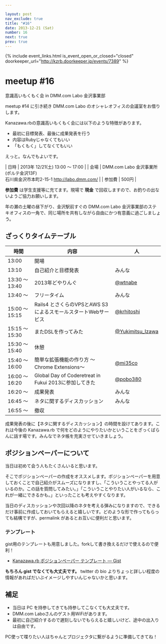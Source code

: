 ```yaml
---

layout: post
nav_exclude: true
title: "#16"
date: 2013-12-21 (Sat)
number: 16
next: true
prev: true
---
```


{% include event_links.html is_event_open_or_closed="closed" doorkeeper_url="http://kzrb.doorkeeper.jp/events/7389" %}

meetup #16
===========

意識高いもくもく会 in DMM.com Labo 金沢事業部

meetup #14 に引き続き DMM.com Labo
のオシャレオフィスの会議室をお借りします。

Kanazawa.rbの意識高いもくもく会には以下のような特徴があります。

-   最初に目標発表、最後に成果発表を行う
-   内容はRubyじゃなくてもいい
-   「もくもく」してなくてもいい

えっと。なんでもよいです。


| 日時   | 2013年 12/21(土) 13:00 〜 17:00 |
| 会場   | DMM.com Labo 金沢事業所(ポルテ金沢13F)<br>石川県金沢市本町2-15-1 <a href="http://labo.dmm.com/">http://labo.dmm.com/</a> |
| 参加費 | 500円 |


**参加費** は学生支援等に充てます。現場で **現金**
で回収しますので、お釣りの出ないようご協力お願いします。

年の瀬の土曜の昼下がり、金沢駅前すぐの DMM.com Labo
金沢事業部のステキオフィスの一角で、同じ場所を共有しながら自由にかつ有意義に過ごしましょう。

ざっくりタイムテーブル
----------------------

 |時間            |内容                                                           |人|
 |----------------|---------------------------------------------------------------|----------------------------------------------------------|
 |13:00           |開場                                                           ||
 |13:10           |自己紹介と目標発表                                             |みんな|
 |13:30 〜 13:40  |2013年どやりんぐ                                               |[@wtnabe](https://twitter.com/wtnabe)|
 |13:40 〜        |フリータイム                                                   |みんな|
 |15:00 〜 15:15  |Rails4 とさくらのVPSとAWS S3によるスモールスタートWebサービス  |[@krhitoshi](https://twitter.com/krhitoshi)|
 |15:15 〜 15:30  |またDSLを作ってみた                                            |[@Yukimitsu\_Izawa](https://twitter.com/Yukimitsu_Izawa)|
 |15:30 〜 15:40  |休憩                                                           ||
 |15:40 〜 16:00  |簡単な拡張機能の作り方 〜Chrome Extensions〜                   |[@mi35co](https://twitter.com/mi35co)|
 |16:00 〜 16:20  |Global Day of Coderetreat in Fukui 2013に参加してきた          |[@pobo380](https://twitter.com/pobo380)|
 |16:20 〜        |成果発表                                                       |みんな|
 |16:45 〜        |ネタに関するディスカッション                                   |みんな|
 |16:55 〜        |撤収                                                           ||

成果発表の後に【ネタに関するディスカッション】の時間を設けてあります。これは今後の
Kanazawa.rb
で何をどのようにやりたいかということをざっくばらんに話す場です。みんなでネタ帳を充実させていきましょう。

ポジションペーパーについて
--------------------------

当日は初めて会う人もたくさんいると思います。

そこでポジションペーパーの作成をオススメします。ポジションペーパーを用意しておくことで自己紹介がスムーズになりますし、「こういうことやってる人がいるのか。この話を質問してみたい。」「こういうことやりたい人がいるなら、これが一緒にできるかも。」といったことも考えやすくなります。

当日のディスカッションや次回以降のネタを考える弾みになりますので、できるだけ事前に作成しておいてもらえると嬉しいです。どのような形で作ってもらっても結構ですが、permalink
があるとお互いに便利だと思います。

### テンプレート

gist用のテンプレートも用意しました。forkして書き換えるだけで使えるので便利！

* [Kanazawa.rb ポジションペーパー テンプレート — Gist](https://gist.github.com/5a523ec3180002229a32)

**もちろん gist でなくても大丈夫です。** twitter の bio
よりちょっと詳しい程度の情報があればだいぶイメージしやすいんじゃないかと思います。

補足
----

* 当日は PC を持参してきても持参してこなくても大丈夫です。
* DMM.com Laboさんのゲスト用WiFiがあります。
* 最初に自己紹介するので遅刻しないでもらえると嬉しいけど、途中の出入りは自由です。

PC使って喋りたい人はちゃんとプロジェクタに繋がるように準備してきてね！
